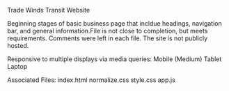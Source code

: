 Trade Winds Transit Website

Beginning stages of basic business page that incldue headings, navigation bar, and general information.File is not close to completion, but meets requirements. Comments were left in each file. The site is not publicly hosted.

Responsive to multiple displays via media queries:
    Mobile (Medium)
    Tablet
    Laptop

Associated Files:
    index.html
    normalize.css
    style.css
    app.js



